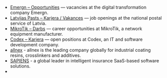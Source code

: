 - [Emergn – Opportunities](https://www.emergn.com/opportunities/senior-sap-se-ux-design/) — vacancies at the digital transformation company Emergn.  
- [Latvijas Pasts – Karjera / Vakances](https://pasts.lv/karjera/vakances) — job openings at the national postal service of Latvia.  
- [MikroTik – Darbs](https://darbs.mikrotik.com/) — career opportunities at MikroTik, a network equipment manufacturer.  
- [Codex – Karjera](https://www.codex.lv/karjera/) — open positions at Codex, an IT and software development company.
- [allnex](https://careers.allnex.com/search/?createNewAlert=false&q=&locationsearch=latvia&optionsFacetsDD_department=&optionsFacetsDD_city=&optionsFacetsDD_country=&optionsFacetsDD_lang=) - allnex is the leading company globally for industrial coating resins, crosslinkers and additives.
- [SAPIENS](https://careers.sapiens.com/search/?createNewAlert=false&q=&locationsearch=latvia&optionsFacetsDD_country=&optionsFacetsDD_city=&optionsFacetsDD_dept=) -  a global leader in intelligent insurance SaaS-based software solutions.
- 
